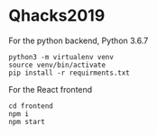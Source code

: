 # Qhacks2019

For the python backend, Python 3.6.7

```
python3 -m virtualenv venv
source venv/bin/activate
pip install -r requirments.txt
```


For the React frontend

```
cd frontend
npm i
npm start
```
